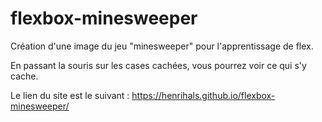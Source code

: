 # flexbox-minesweeper

Création d'une image du jeu "minesweeper" pour l'apprentissage de flex.

En passant la souris sur les cases cachées, vous pourrez voir ce qui s'y cache.

Le lien du site est le suivant : https://henrihals.github.io/flexbox-minesweeper/
